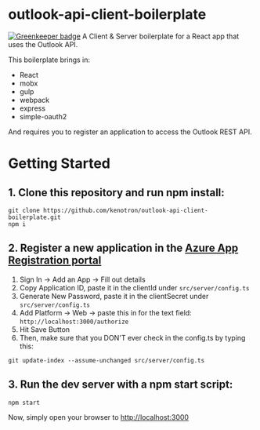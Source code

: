 # outlook-api-client-boilerplate

[![Greenkeeper badge](https://badges.greenkeeper.io/kenotron/outlook-api-client-boilerplate.svg)](https://greenkeeper.io/)
A Client & Server boilerplate for a React app that uses the Outlook API.

This boilerplate brings in:

* React
* mobx
* gulp
* webpack
* express
* simple-oauth2

And requires you to register an application to access the Outlook REST API. 

# Getting Started
## 1. Clone this repository and run npm install:
```
git clone https://github.com/kenotron/outlook-api-client-boilerplate.git
npm i
```

## 2. Register a new application in the [Azure App Registration portal](http://apps.dev.microsoft.com)
  1. Sign In -> Add an App -> Fill out details
  2. Copy Application ID, paste it in the clientId under ```src/server/config.ts```
  3. Generate New Password, paste it in the clientSecret under ```src/server/config.ts```
  4. Add Platform -> Web -> paste this in for the text field: ```http://localhost:3000/authorize```
  5. Hit Save Button
  6. Then, make sure that you DON'T ever check in the config.ts by typing this:
    
```
git update-index --assume-unchanged src/server/config.ts
```

## 3. Run the dev server with a npm start script:
```
npm start
```
Now, simply open your browser to [http://localhost:3000]()
